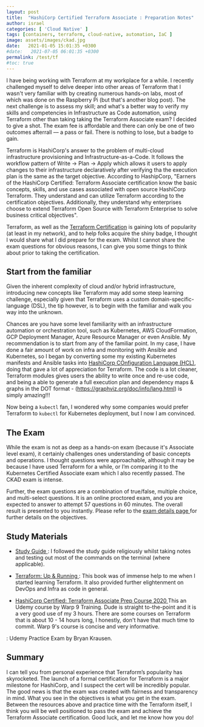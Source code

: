 ```yaml
---
layout: post
title:  "HashiCorp Certified Terraform Associate : Preparation Notes"
author: israel
categories: [ 'Cloud Native' ]
tags: [containers, terraform, cloud-native, automation, IaC ]
image: assets/images/ckad.jpg
date:   2021-01-05 15:01:35 +0300
#date:   2021-07-05 06:01:35 +0300
permalink: /test/tf
#toc: true
---
```


I have being working with Terraform at my workplace for a while. I recently challenged myself to delve deeper into other areas of Terraform that I wasn't very familiar with by creating numerous hands-on labs, most of which was done on the Raspberry Pi (but that's another blog post). The next challenge is to assess my skill; and what's a better way to verify my skills and competencies in Infrastructure as Code automation, using Terraform other than taking taking the Terraform Associate exam?  I decided to give a shot. The exam fee is affordable and there can only be one of two outcomes afterrall –– a pass or fail. There is nothing to lose, but a badge to gain.

Terraform is HashiCorp's answer to the problem of multi-cloud infrastructure provisioning and Infrastructure-as-a-Code. It follows the workflow pattern of Write -> Plan -> Apply which allows it users to apply changes to their infrastructure declaratively after verifying tha the execution plan is the same as the target objective.  According to HashipCorp, "Earners of the HashiCorp Certified: Terraform Associate certification know the basic concepts, skills, and use cases associated with open source HashiCorp Terraform. They understand and can utilize Terraform according to the certification objectives. Additionally, they understand why enterprises choose to extend Terraform Open Source with Terraform Enterprise to solve business critical objectives".


Terraform, as well as the [Terraform Certification](https://www.hashicorp.com/certification/terraform-associate) is gaining lots of popularity (at least in my network), and to help folks acquire the shiny badge, I thought I would share what I did prepare for the exam.  Whilst I cannot share the exam questions for obvious reasons, I can give you some things to think about prior to taking the certification.

## Start from the familiar

Given the inherent complexity of cloud and/or hybrid infrastructure, introducing new concepts like Terraform may add some steep learning challenge, especially given that Terraform uses a custom domain-specific-language (DSL), the tip however, is to begin with the familiar and walk you way into the unknown. 

Chances are you have some level familiarity with an infrastructure automation or orchestration tool, such as Kubernetes, AWS CloudFormation, GCP Deployment Manager, Azure Resource Manager or even Ansible. My recommendation is to start from any of the familiar point. In my case, I have done a fair amount of work on infra and monitoring with Ansible and Kubernetes, so I began by converting some my existing Kubernetes manifests and Ansible tasks into [HashiCorp COnfiguration Language (HCL)](https://www.terraform.io/docs/configuration/syntax.html), doing that gave a lot of appreciation for Terraform. The code is a lot cleaner, Terraform modules gives users the ability to write once and re-use code, and being a able to generate a full execution plan and dependency  maps & graphs in the DOT format - (https://graphviz.org/doc/info/lang.html) is simply amazing!!!

 Now being a `kubectl` fan, I wondered why some companies would prefer Terraform to `kubectl` for Kubernetes deployment, but I now I am convinced.

## The Exam

While the exam is not as deep as a hands-on exam (because it's Associate level exam), it certainly challenges ones understanding of basic concepts and operations. 
I thought questions were approachable, although it may be because I have used Terraform for a while, or I’m comparing it to the Kubernetes Certified Associate exam which I also recently passed. The CKAD exam is intense.

Further, the exam questions are a combination of true/false, multiple choice, and multi-select questions. It is an online proctored exam, and you are expected to answer to attempt 57 questions in 60 minutes. The overall result is presented to you instantly.  Please refer to the <a href="https://www.hashicorp.com/certification/terraform-associate"> exam details page </a> for further details on the objectives.

## Study Materials

-  <a href="https://learn.hashicorp.com/tutorials/terraform/associate-study"> Study Guide </a>:  I followed the study guide religiously whilst taking notes and testing out most of the commands on the terminal (where applicable). 

-  <a href= "https://www.terraformupandrunning.com/" target="_blank"> Terraform: Up & Running </a> :   This book was of immense help to me when I started learning Terraform. It also provided further elightenment on DevOps and Infra as code in general. 

- <a href= "https://www.udemy.com/course/terraform-associate-prep-course/" target="_blank"> HashiCorp Certified: Terraform Associate Prep Course 2020  </a> This an Udemy course by Warp 9 Training. Dude is straight to-the-point and it is a very good use of my 3 hours. There are some courses on Terraform that is about 10 - 14 hours long, I honestly, don't have that much time to commit. Warp 9's course is concise and very informative. 

 <a href= "https://www.udemy.com/course/terraform-associate-practice-exam/" target="_blank"> </a> :  Udemy Practice Exam by Bryan Krausen. 


## Summary
I can tell you from personal experience that Terraform’s popularity has skyrocketed. The launch of a formal certification for Terraform is a major milestone for HashiCorp, and I suspect the cert will be incredibly popular. The good news is that the exam was created with fairness and transparency in mind. What you see in the objectives is what you get in the exam. Between the resources above and practice time with the Terraform itself, I think you will be well positioned to pass the exam and achieve the Terraform Associate certification. Good luck, and let me know how you do!
